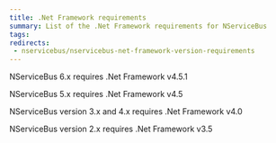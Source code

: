 ```yaml
---
title: .Net Framework requirements
summary: List of the .Net Framework requirements for NServiceBus
tags: 
redirects:
 - nservicebus/nservicebus-net-framework-version-requirements
---
```


NServiceBus 6.x requires .Net Framework v4.5.1

NServiceBus 5.x requires .Net Framework v4.5 

NServiceBus version 3.x and 4.x requires .Net Framework v4.0

NServiceBus version 2.x requires .Net Framework v3.5
